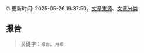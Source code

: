 :alarm_clock: 更新时间: 2025-05-26 19:37:50。[文章来源](/README.md)、[文章分类](/TAGS.md)

## 报告


> 关键字：`报告`、`月报`



